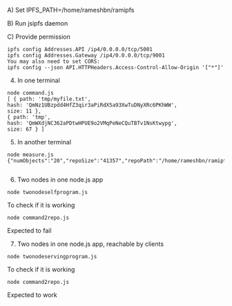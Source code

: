 A) Set IPFS_PATH=/home/rameshbn/ramipfs

B) Run jsipfs daemon

C) Provide permission
```
ipfs config Addresses.API /ip4/0.0.0.0/tcp/5001
ipfs config Addresses.Gateway /ip4/0.0.0.0/tcp/9001
You may also need to set CORS:
ipfs config --json API.HTTPHeaders.Access-Control-Allow-Origin '["*"]'
```

4) In one terminal
```
node command.js
[ { path: 'tmp/myfile.txt',
hash: 'QmNz1UBzpdd4HfZ3qir3aPiRdX5a93XwTuDNyXRc6PKhWW',
size: 11 },
{ path: 'tmp',
hash: 'QmWXdjNC362aPDtwHPUE9o2VMqPeNeCQuTBTv1NsKtwypg',
size: 67 } ]

```

5)  In another terminal
```
node measure.js
{"numObjects":"20","repoSize":"41357","repoPath":"/home/rameshbn/ramipfs","version":"7","storageMax":"9007199254740991"}


```

6) Two nodes in one node.js app

```
node twonodeselfprogram.js

```

To check if it is working

```
node command2repo.js

```
Expected to fail

7) Two nodes in one node.js app, reachable by clients

```
node twonodeservingprogram.js

```

To check if it is working

```
node command2repo.js

```
Expected to work


